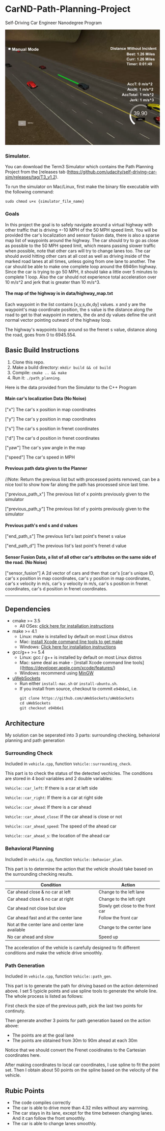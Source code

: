 # CarND-Path-Planning-Project
Self-Driving Car Engineer Nanodegree Program

![pic](/samples/pic.png)
   
### Simulator.
You can download the Term3 Simulator which contains the Path Planning Project from the [releases tab (https://github.com/udacity/self-driving-car-sim/releases/tag/T3_v1.2).  

To run the simulator on Mac/Linux, first make the binary file executable with the following command:
```shell
sudo chmod u+x {simulator_file_name}
```

### Goals
In this project the goal is to safely navigate around a virtual highway with other traffic that is driving +-10 MPH of the 50 MPH speed limit. You will be provided the car's localization and sensor fusion data, there is also a sparse map list of waypoints around the highway. The car should try to go as close as possible to the 50 MPH speed limit, which means passing slower traffic when possible, note that other cars will try to change lanes too. The car should avoid hitting other cars at all cost as well as driving inside of the marked road lanes at all times, unless going from one lane to another. The car should be able to make one complete loop around the 6946m highway. Since the car is trying to go 50 MPH, it should take a little over 5 minutes to complete 1 loop. Also the car should not experience total acceleration over 10 m/s^2 and jerk that is greater than 10 m/s^3.

#### The map of the highway is in data/highway_map.txt
Each waypoint in the list contains  [x,y,s,dx,dy] values. x and y are the waypoint's map coordinate position, the s value is the distance along the road to get to that waypoint in meters, the dx and dy values define the unit normal vector pointing outward of the highway loop.

The highway's waypoints loop around so the frenet s value, distance along the road, goes from 0 to 6945.554.

## Basic Build Instructions

1. Clone this repo.
2. Make a build directory: `mkdir build && cd build`
3. Compile: `cmake .. && make`
4. Run it: `./path_planning`.

Here is the data provided from the Simulator to the C++ Program

#### Main car's localization Data (No Noise)

["x"] The car's x position in map coordinates

["y"] The car's y position in map coordinates

["s"] The car's s position in frenet coordinates

["d"] The car's d position in frenet coordinates

["yaw"] The car's yaw angle in the map

["speed"] The car's speed in MPH

#### Previous path data given to the Planner

//Note: Return the previous list but with processed points removed, can be a nice tool to show how far along
the path has processed since last time. 

["previous_path_x"] The previous list of x points previously given to the simulator

["previous_path_y"] The previous list of y points previously given to the simulator

#### Previous path's end s and d values 

["end_path_s"] The previous list's last point's frenet s value

["end_path_d"] The previous list's last point's frenet d value

#### Sensor Fusion Data, a list of all other car's attributes on the same side of the road. (No Noise)

["sensor_fusion"] A 2d vector of cars and then that car's [car's unique ID, car's x position in map coordinates, car's y position in map coordinates, car's x velocity in m/s, car's y velocity in m/s, car's s position in frenet coordinates, car's d position in frenet coordinates. 

---

## Dependencies

* cmake >= 3.5
  * All OSes: [click here for installation instructions](https://cmake.org/install/)
* make >= 4.1
  * Linux: make is installed by default on most Linux distros
  * Mac: [install Xcode command line tools to get make](https://developer.apple.com/xcode/features/)
  * Windows: [Click here for installation instructions](http://gnuwin32.sourceforge.net/packages/make.htm)
* gcc/g++ >= 5.4
  * Linux: gcc / g++ is installed by default on most Linux distros
  * Mac: same deal as make - [install Xcode command line tools]((https://developer.apple.com/xcode/features/)
  * Windows: recommend using [MinGW](http://www.mingw.org/)
* [uWebSockets](https://github.com/uWebSockets/uWebSockets)
  * Run either `install-mac.sh` or `install-ubuntu.sh`.
  * If you install from source, checkout to commit `e94b6e1`, i.e.
    ```
    git clone https://github.com/uWebSockets/uWebSockets 
    cd uWebSockets
    git checkout e94b6e1
    ```

## Architecture

My solution can be seperated into 3 parts: surrounding checking, behavioral planning and path generation

### Surrounding Check

Included in `vehicle.cpp`,  function `Vehicle::surrounding_check`. 

This part is to check the status of the detected vechicles. The conditions are stored in 4 bool variables and 2 double variables: 

`Vehicle::car_left`: If there is a car at left side

`Vehicle::car_right`: If there is a car at right side

`Vehicle::car_ahead`: If there is a car ahead 

`Vehicle::car_ahead_close`: If the car ahead is close or not

`Vehicle::car_ahead_speed`: The speed of the ahead car

`Vehicle::car_ahead_s`: the location of the ahead car

### Behavioral Planning

Included in `vehicle.cpp`,  function `Vehicle::behavior_plan`. 

This part is to determine the action that the vehicle should take based on the surrounding checking results. 

|Condition                        |Action                  |
---------|--------
Car ahead close & no car at left  | Change to the left lane
Car ahead close & no car at right | Change to the left right
Car ahead not close but slow      | Slowly get close to the front car
Car ahead fast and at the center lane| Follow the front car
Not at the center lane and center lane available| Change to the center lane
No car ahead and slow| Speed up

The acceleration of the vehicle is carefully designed to fit different conditions and make the vehicle drive smoothly. 

### Path Generation

Included in `vehicle.cpp`,  function `Vehicle::path_gen`.

This part is to generate the path for driving based on the action determined above. I set 5 typicle points and use spline tools to generate the whole line. The whole process is listed as follows:

First check the size of the previous path, pick the last two points for continuty. 

Then generate another 3 points for path generation based on the action above: 
* The points are at the goal lane
* The points are obtained from 30m to 90m ahead at each 30m

Notice that we should convert the Frenet cooidinates to the Cartesian coordinates here. 

After making coordinates to local car coordinates, I use spline to fit the point set. Then I obtain about 50 points on the spline based on the velocity of the vehicle. 




## Rubic Points
* The code compiles correctly
* The car is able to drive more than 4.32 miles without any warnning. 
* The car stays in its lane, except for the time between changing lanes. And it can follow the front smoothly. 
* The car is able to change lanes smoothly. 
